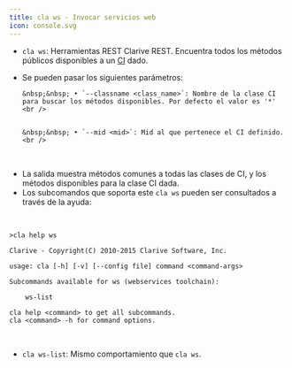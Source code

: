 ```yaml
---
title: cla ws - Invocar servicios web
icon: console.svg
---
```

* `cla ws`: Herramientas REST Clarive REST. Encuentra todos los métodos públicos disponibles a un [CI](Conceptos/ci) dado.
* Se pueden pasar los siguientes parámetros: <br />
 
      &nbsp;&nbsp; • `--classname <class_name>`: Nombre de la clase CI para buscar los métodos disponibles. Por defecto el valor es '*' <br />


      &nbsp;&nbsp; • `--mid <mid>`: Mid al que pertenece el CI definido. <br />

<br />

* La salida muestra métodos comunes a todas las clases de CI, y los métodos disponibles para la clase CI dada.
* Los subcomandos que soporta este `cla ws` pueden ser consultados a través de la ayuda:

<br />

    >cla help ws

    Clarive - Copyright(C) 2010-2015 Clarive Software, Inc.

    usage: cla [-h] [-v] [--config file] command <command-args>

    Subcommands available for ws (webservices toolchain):

        ws-list

    cla help <command> to get all subcommands.
    cla <command> -h for command options.

<br />

* `cla ws-list`: Mismo comportamiento que `cla ws`.

